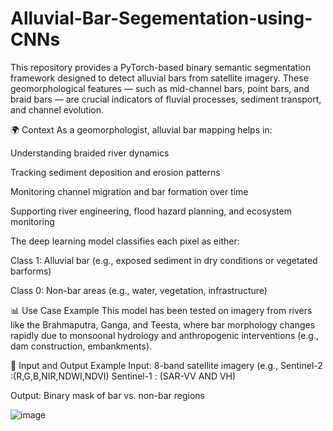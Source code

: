 # Alluvial-Bar-Segementation-using-CNNs
This repository provides a PyTorch-based binary semantic segmentation framework designed to detect alluvial bars from satellite imagery. These geomorphological features — such as mid-channel bars, point bars, and braid bars — are crucial indicators of fluvial processes, sediment transport, and channel evolution.

🌍 Context
As a geomorphologist, alluvial bar mapping helps in:

Understanding braided river dynamics

Tracking sediment deposition and erosion patterns

Monitoring channel migration and bar formation over time

Supporting river engineering, flood hazard planning, and ecosystem monitoring

The deep learning model classifies each pixel as either:

Class 1: Alluvial bar (e.g., exposed sediment in dry conditions or vegetated barforms)

Class 0: Non-bar areas (e.g., water, vegetation, infrastructure)


📊 Use Case Example
This model has been tested on imagery from rivers like the Brahmaputra, Ganga, and Teesta, where bar morphology changes rapidly due to monsoonal hydrology and anthropogenic interventions (e.g., dam construction, embankments).


📸 Input and Output Example
Input: 8-band satellite imagery (e.g., Sentinel-2 :(R,G,B,NIR,NDWI,NDVI)  Sentinel-1 : (SAR-VV AND VH)

Output: Binary mask of bar vs. non-bar regions


![image](https://github.com/user-attachments/assets/7b18bb45-6c90-4f66-86b8-87a29ad6ac0e)


